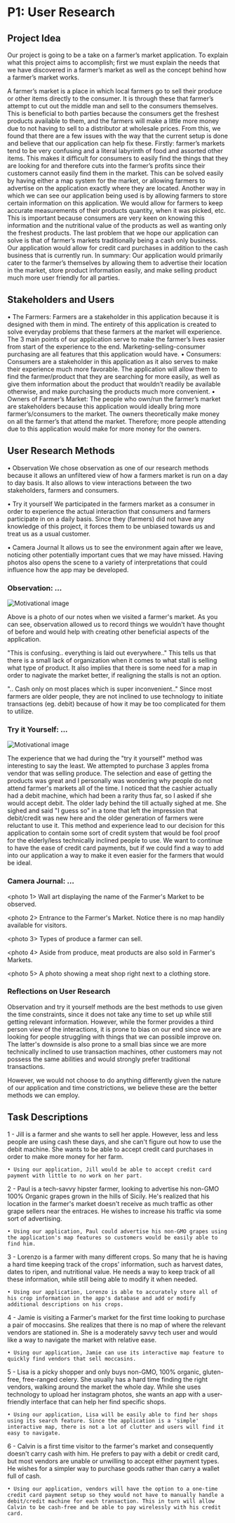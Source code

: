 # P1: User Research

## Project Idea

  Our project is going to be a take on a farmer’s market application. To explain what this project aims to accomplish; first we must explain the needs that we have discovered in a farmer’s market as well as the concept behind how a farmer’s market works.

  A farmer’s market is a place in which local farmers go to sell their produce or other items directly to the consumer. It is through these that farmer’s attempt to cut out the middle man and sell to the consumers themselves. This is beneficial to both parties because the consumers get the freshest products available to them, and the farmers will make a little more money due to not having to sell to a distributor at wholesale prices. From this, we found that there are a few issues with the way that the current setup is done and believe that our application can help fix these. Firstly: farmer’s markets tend to be very confusing and a literal labyrinth of food and assorted other items. This makes it difficult for consumers to easily find the things that they are looking for and therefore cuts into the farmer’s profits since their customers cannot easily find them in the market. This can be solved easily by having either a map system for the market, or allowing farmers to advertise on the application exactly where they are located. Another way in which we can see our application being used is by allowing farmers to store certain information on this application. We would allow for farmers to keep accurate measurements of their products quantity, when it was picked, etc. This is important because consumers are very keen on knowing this information and the nutritional value of the products as well as wanting only the freshest products. The last problem that we hope our application can solve is that of farmer’s markets traditionally being a cash only business. Our application would allow for credit card purchases in addition to the cash business that is currently run. In summary: Our application would primarily cater to the farmer’s themselves by allowing them to advertise their location in the market, store product information easily, and make selling product much more user friendly for all parties.

## Stakeholders and Users

•	The Farmers: Farmers are a stakeholder in this application because it is designed with them in mind. The entirety of this application is created to solve everyday problems that these farmers at the market will experience. The 3 main points of our application serve to make the farmer’s lives easier from start of the experience to the end. Marketing-selling-consumer purchasing are all features that this application would have. 
•	Consumers: Consumers are a stakeholder in this application as it also serves to make their experience much more favorable. The application will allow them to find the farmer/product that they are searching for more easily, as well as give them information about the product that wouldn’t readily be available otherwise, and make purchasing the products much more convenient. 
•	Owners of Farmer’s Market: The people who own/run the farmer’s market are stakeholders because this application would ideally bring more farmer’s/consumers to the market. The owners theoretically make money on all the farmer’s that attend the market. Therefore; more people attending due to this application would make for more money for the owners.  


## User Research Methods
• Observation
    We chose observation as one of our research methods because it allows an unfiltered view of how a farmers market is run on a day to day basis. It also allows to view interactions between the two stakeholders, farmers and consumers.
    
• Try it yourself
    We participated in the farmers market as a consumer in order to experience the actual interaction that consumers and farmers participate in on a daily basis. Since they (farmers) did not have any knowledge of this project, it forces them to be unbiased towards us and treat us as a usual customer.

• Camera Journal
    It allows us to see the environment again after we leave, noticing other potentially important cues that we may have missed. Having photos also opens the scene to a variety of interpretations that could influence how the app may be developed.

### Observation: ...

![](http://lorempixel.com/1200/300/ "Motivational image")

Above is a photo of our notes when we visited a farmer's  market. As you can see, observation allowed us to record things we wouldn't have thought of before and would help with creating other beneficial aspects of the application.

"This is confusing.. everything is laid out everywhere.."
  This tells us that there is a small lack of organization when it comes to what stall is selling what type of product. It also implies that there is some need for a map in order to nagivate the market better, if realigning the stalls is not an option.

".. Cash only on most places which is super inconvenient.."
  Since most farmers are older people, they are not inclined to use technology to initiate transactions (eg. debit) because of how it may be too complicated for them to utilize.

### Try it Yourself: ...

![](http://lorempixel.com/1200/300/ "Motivational image")

The experience that we had during the "try it yourself" method was interesting to say the least. We attempted to purchase 3 apples froma vendor that was selling produce. The selection and ease of getting the products was great and I personally was wondering why people do not attend farmer's markets all of the time. I noticed that the cashier actually had a debit machine, which had been a rarity thus far, so I asked if she would accept debit. The older lady behind the till actually sighed at me. She sighed and said "I guess so" in a tone that left the impression that debit/credit was new here and the older generation of farmers were reluctant to use it. This method and experience lead to our decision for this application to contain some sort of credit system that would be fool proof for the elderly/less technically inclined people to use. We want to continue to have the ease of credit card payments, but if we could find a way to add into our application a way to make it even easier for the farmers that would be ideal.

### Camera Journal: ...

\<photo 1\>
Wall art displaying the name of the Farmer's Market to be observed.

\<photo 2\>
Entrance to the Farmer's Market. Notice there is no map handily available for visitors.

\<photo 3\>
Types of produce a farmer can sell.

\<photo 4\>
Aside from produce, meat products are also sold in Farmer's Markets.

\<photo 5\>
A photo showing a meat shop right next to a clothing store.

### Reflections on User Research

  Observation and try it yourself methods are the best methods to use given the time constraints, since it does not take any time to set up while still getting relevant information. However, while the former provides a third person view of the interactions, it is prone to bias on our end since we are looking for people struggling with things that we can possible improve on. The latter's downside is also prone to a small bias since we are more technically inclined to use transaction machines, other customers may not possess the same abilities and would strongly prefer traditional transactions.
  
  However, we would not choose to do anything differently given the nature of our application and time constrictions, we believe these are the better methods we can employ.

## Task Descriptions

  1 - Jill is a farmer and she wants to sell her apple. However, less and less people are using cash these days, and she can't figure out how to use the debit machine. She wants to be able to accept credit card purchases in order to make more money for her farm.
    
    • Using our application, Jill would be able to accept credit card payment with little to no work on her part.
  
  2 - Paul is a tech-savvy hipster farmer, looking to advertise his non-GMO 100% Organic grapes grown in the hills of Sicily. He's realized that his location in the farmer's market doesn't receive as much traffic as other grape sellers near the entraces. He wishes to increase his traffic via some sort of advertising.
  
    • Using our application, Paul could advertise his non-GMO grapes using the application's map features so customers would be easily able to find him.
    
  3 - Lorenzo is a farmer with many different crops. So many that he is having a hard time keeping track of the crops' information, such as harvest dates, dates to ripen, and nutritional value. He needs a way to keep track of all these information, while still being able to modify it when needed.
  
    • Using our application, Lorenzo is able to accurately store all of his crop information in the app's database and add or modify additional descriptions on his crops.
    
  4 - Jamie is visiting a Farmer's market for the first time looking to purchase a pair of moccasins. She realizes that there is no map of where the relevant vendors are stationed in. She is a moderately savvy tech user and would like a way to navigate the market with relative ease.
  
    • Using our application, Jamie can use its interactive map feature to quickly find vendors that sell moccasins.
    
  5 - Lisa is a picky shopper and only buys non-GMO, 100% organic, gluten-free, free-ranged celery. She usually has a hard time finding the right vendors, walking around the market the whole day. While she uses technology to upload her instagram photos, she wants an app with a user-friendly interface that can help her find specific shops.
  
    • Using our application, Lisa will be easily able to find her shops using its search feature. Since the application is a 'simple' interactive map, there is not a lot of clutter and users will find it easy to navigate.
    
  6 - Calvin is a first time visitor to the farmer's market and consequently doesn't carry cash with him. He prefers to pay with a debit or credit card, but most vendors are unable or unwilling to accept either payment types. He wishes for a simpler way to purchase goods rather than carry a wallet full of cash.
  
    • Using our application, vendors will have the option to a one-time credit card payment setup so they would not have to manually handle a debit/credit machine for each transaction. This in turn will allow Calvin to be cash-free and be able to pay wirelessly with his credit card.

<!-- 
## Resources
More insight into how to conduct certain methods
http://www.interaction-design.org/encyclopedia/
Sharp, H., Rogers, Y., and Preece, J. Interaction Design. (2002).
Moggridge, B. (2007) Designing Interactions. Cambridge, MA: The M.I.T. Press
http://designresearchtechniques.com/ - Even more research methods!
Task-centered Design Reading
Working through Task-Centered System Design. Greenberg, S. (2003) in Diaper, D. and Stanton, N. (Eds) The Handbook of Task Analysis for Human-Computer Interaction. Lawrence Erlbaum Associates.
-->
